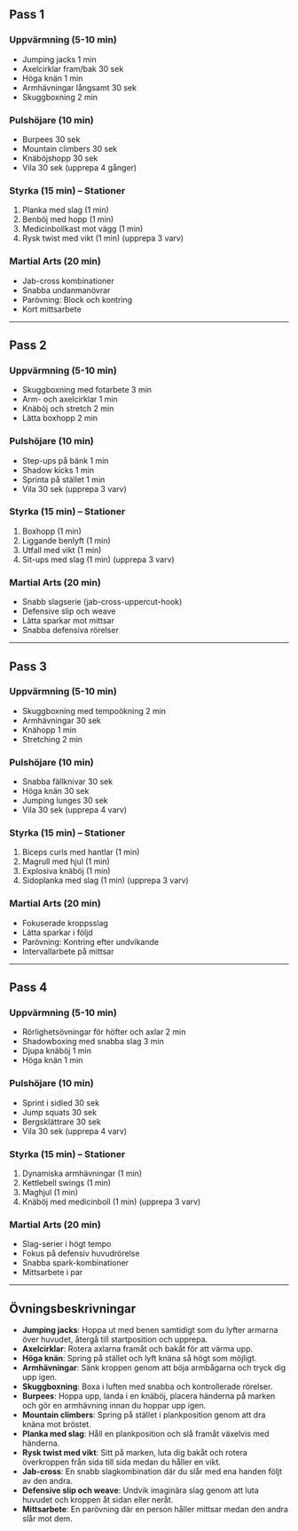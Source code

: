 
## Pass 1

### Uppvärmning (5-10 min)
- Jumping jacks 1 min
- Axelcirklar fram/bak 30 sek
- Höga knän 1 min
- Armhävningar långsamt 30 sek
- Skuggboxning 2 min

### Pulshöjare (10 min)
- Burpees 30 sek
- Mountain climbers 30 sek
- Knäböjshopp 30 sek
- Vila 30 sek
(upprepa 4 gånger)

### Styrka (15 min) – Stationer
1. Planka med slag (1 min)
2. Benböj med hopp (1 min)
3. Medicinbollkast mot vägg (1 min)
4. Rysk twist med vikt (1 min)
(upprepa 3 varv)

### Martial Arts (20 min)
- Jab-cross kombinationer
- Snabba undanmanövrar
- Parövning: Block och kontring
- Kort mittsarbete

---

## Pass 2

### Uppvärmning (5-10 min)
- Skuggboxning med fotarbete 3 min
- Arm- och axelcirklar 1 min
- Knäböj och stretch 2 min
- Lätta boxhopp 2 min

### Pulshöjare (10 min)
- Step-ups på bänk 1 min
- Shadow kicks 1 min
- Sprinta på stället 1 min
- Vila 30 sek
(upprepa 3 varv)

### Styrka (15 min) – Stationer
1. Boxhopp (1 min)
2. Liggande benlyft (1 min)
3. Utfall med vikt (1 min)
4. Sit-ups med slag (1 min)
(upprepa 3 varv)

### Martial Arts (20 min)
- Snabb slagserie (jab-cross-uppercut-hook)
- Defensive slip och weave
- Lätta sparkar mot mittsar
- Snabba defensiva rörelser

---

## Pass 3

### Uppvärmning (5-10 min)
- Skuggboxning med tempoökning 2 min
- Armhävningar 30 sek
- Knähopp 1 min
- Stretching 2 min

### Pulshöjare (10 min)
- Snabba fällknivar 30 sek
- Höga knän 30 sek
- Jumping lunges 30 sek
- Vila 30 sek
(upprepa 4 varv)

### Styrka (15 min) – Stationer
1. Biceps curls med hantlar (1 min)
2. Magrull med hjul (1 min)
3. Explosiva knäböj (1 min)
4. Sidoplanka med slag (1 min)
(upprepa 3 varv)

### Martial Arts (20 min)
- Fokuserade kroppsslag
- Lätta sparkar i följd
- Parövning: Kontring efter undvikande
- Intervallarbete på mittsar

---

## Pass 4

### Uppvärmning (5-10 min)
- Rörlighetsövningar för höfter och axlar 2 min
- Shadowboxing med snabba slag 3 min
- Djupa knäböj 1 min
- Höga knän 1 min

### Pulshöjare (10 min)
- Sprint i sidled 30 sek
- Jump squats 30 sek
- Bergsklättrare 30 sek
- Vila 30 sek
(upprepa 4 varv)

### Styrka (15 min) – Stationer
1. Dynamiska armhävningar (1 min)
2. Kettlebell swings (1 min)
3. Maghjul (1 min)
4. Knäböj med medicinboll (1 min)
(upprepa 3 varv)

### Martial Arts (20 min)
- Slag-serier i högt tempo
- Fokus på defensiv huvudrörelse
- Snabba spark-kombinationer
- Mittsarbete i par

---

## Övningsbeskrivningar

- **Jumping jacks**: Hoppa ut med benen samtidigt som du lyfter armarna över huvudet, återgå till startposition och upprepa.
- **Axelcirklar**: Rotera axlarna framåt och bakåt för att värma upp.
- **Höga knän**: Spring på stället och lyft knäna så högt som möjligt.
- **Armhävningar**: Sänk kroppen genom att böja armbågarna och tryck dig upp igen.
- **Skuggboxning**: Boxa i luften med snabba och kontrollerade rörelser.
- **Burpees**: Hoppa upp, landa i en knäböj, placera händerna på marken och gör en armhävning innan du hoppar upp igen.
- **Mountain climbers**: Spring på stället i plankposition genom att dra knäna mot bröstet.
- **Planka med slag**: Håll en plankposition och slå framåt växelvis med händerna.
- **Rysk twist med vikt**: Sitt på marken, luta dig bakåt och rotera överkroppen från sida till sida medan du håller en vikt.
- **Jab-cross**: En snabb slagkombination där du slår med ena handen följt av den andra.
- **Defensive slip och weave**: Undvik imaginära slag genom att luta huvudet och kroppen åt sidan eller neråt.
- **Mittsarbete**: En parövning där en person håller mittsar medan den andra slår mot dem.
